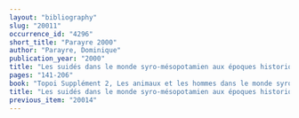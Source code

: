 ```yaml
---
layout: "bibliography"
slug: "20011"
occurrence_id: "4296"
short_title: "Parayre 2000"
author: "Parayre, Dominique"
publication_year: "2000"
title: "Les suidés dans le monde syro-mésopotamien aux époques historiques"
pages: "141-206"
book: "Topoi Supplément 2, Les animaux et les hommes dans le monde syro-mésopotamien aux époques historiques (Lyon)"
title: "Les suidés dans le monde syro-mésopotamien aux époques historiques"
previous_item: "20014"
---
```

